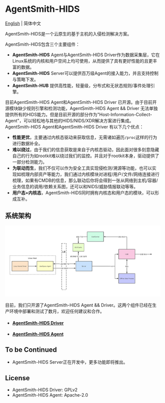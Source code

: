# AgentSmith-HIDS

[English](README.md) | 简体中文

AgentSmith-HIDS是一个云原生的基于主机的入侵检测解决方案。

AgentSmith-HIDS包含三个主要组件：
* **AgentSmith-HIDS** Agent与AgentSmith-HIDS Driver作为数据采集层，它在Linux系统的内核和用户空间上均可使用，从而提供了具有更好性能的且更丰富的数据。 
* **AgentSmith-HIDS** Server可以提供百万级Agent的接入能力，并且支持控制与策略下发。
* **AgentSmith-HUB** 提供高性能，轻量级，分布式和无状态规则/事件处理引擎。

目前AgentSmith-HIDS Agent和AgentSmith-HIDS Driver 已开源。由于目前开源模块缺少规则引擎和检测功能，AgentSmith-HIDS Agent && Driver 无法单独提供所有的HIDS能力。但是目前开源的部分作为"Host-Information-Collect-Agent"，可以轻松地与其他的HIDS/NIDS/XDR解决方案进行集成。 AgentSmith-HIDS Agent和AgentSmith-HIDS Driver 有以下几个优点：

* **性能更优**，主要通过内核态驱动来获取信息，无需诸如遍历`/proc`这样的行为进行数据补全。
* **难以绕过**，由于我们的信息获取是来自于内核态驱动，因此面对很多刻意隐藏自己的行为如rootkit难以绕过我们的监控。并且对于rootkit本身，驱动提供了一部分检测能力。
* **为联动而生**，我们不仅可以作为安全工具实现侵检测/溯源等功能，也可以实现如梳理内部资产等能力，我们通过内核模块对进程/用户/文件/网络连接进行梳理，如果有CMDB的信息，那么联动后你将会得到一张从网络到主机/容器/业务信息的调用/依赖关系图，还可以和NIDS/威胁情报联动等等。
* **用户态+内核态**，AgentSmith-HIDS同时拥有内核态和用户态的模块，可以形成互补。

## 系统架构

<img src="AgentSmith-HIDS.png"/>

目前，我们只开源了AgentSmith-HIDS Agent && Driver。这两个组件已经在生产环境中部署和测试了数月，欢迎任何建议和合作。

* #### [AgentSmith-HIDS Driver](https://github.com/bytedance/AgentSmith-HIDS/tree/main/driver)
* #### [AgentSmith-HIDS Agent](https://github.com/bytedance/AgentSmith-HIDS/tree/main/agent)

## To be Continued
* AgentSmith-HIDS Server正在开发中，更多功能即将推出。

## License
* AgentSmith-HIDS Driver: GPLv2
* AgentSmith-HIDS Agent: Apache-2.0
